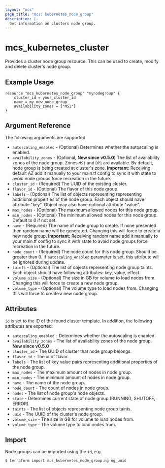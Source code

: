 ```yaml
---
layout: "mcs"
page_title: "mcs: kubernetes_node_group"
description: |-
  Get information on clusters node group.
---
```


# mcs\_kubernetes\_cluster

Provides a cluster node group resource. This can be used to create, modify and delete cluster's node group.

## Example Usage
```
resource "mcs_kubernetes_node_group" "mynodegroup" {
    cluster_id = your_cluster_id
    name = my_new_node_group
    availability_zones = ["MS1"]
}
```

## Argument Reference

The following arguments are supported:

* `autoscaling_enabled` - (Optional) Determines whether the autoscaling is enabled.
* `availability_zones` - (Optional, **New since v0.5.0**) The list of availability zones of the node group.
  Zones `MS1` and  `DP1` are available. By default, node group is being created at
  cluster's zone.
  **Important:** Receiving default AZ add it manually to your main.tf config to sync it with state 
  to avoid node groups force recreation in the future. 
* `cluster_id` - (Required) The UUID of the existing cluster.
* `flavor_id` - (Optional) The flavor of this node group.
* `labels` - (Optional) The list of objects representing representing additional
  properties of the node group. Each object should have attribute "key".
  Object may also have optional attribute "value".
* `max_nodes` - (Optional) The maximum allowed nodes for this node group.
* `min_nodes` - (Optional) The minimum allowed nodes for this node group. Default to 0 if not set.
* `name` - (Required) The name of node group to create.
 If none presented then random name will be generated.
 Changing this will force to create a new node group.
 **Important:** Receiving random name add it manually to your main.tf config to sync it with state
 to avoid node groups force recreation in the future.
* `node_count` - (Required) The node count for this node group. Should be greater than 0.
 If `autoscaling_enabled` parameter is set, this attribute will be ignored during update.
* `taints` - (Optional) The list of objects representing node group taints. Each
  object should have following attributes: key, value, effect.
* `volume_size` - (Optional) The size in GB for volume to load nodes from.
 Changing this will force to create a new node group.
* `volume_type` - (Optional) The volume type to load nodes from.
 Changing this will force to create a new node group.

    
## Attributes
`id` is set to the ID of the found cluster template. In addition, the following
attributes are exported:

* `autoscaling_enabled` - Determines whether the autoscaling is enabled.
* `availability_zones` - The list of availability zones of the node group. **New since v0.5.0**
* `cluster_id` - The UUID of cluster that node group belongs.
* `flavor_id` - The id of flavor.
* `labels` - The list of key value pairs representing additional
  properties of the node group.
* `max_nodes` - The maximum amount of nodes in node group.
* `min_nodes` - The minimum amount of nodes in node group.
* `name` - The name of the node group.
* `node_count` - The count of nodes in node group.
* `nodes` - The list of node group's node objects.
* `state` - Determines current state of node group (RUNNING, SHUTOFF, ERROR).
* `taints` - The list of objects representing node group taints.
* `uuid` - The UUID of the cluster's node group.
* `volume_size` - The size in GB for volume to load nodes from.
* `volume_type` - The volume type to load nodes from.


## Import

Node groups can be imported using the `id`, e.g.

```
$ terraform import mcs_kubernetes_node_group.ng ng_uuid
```
